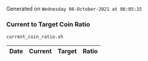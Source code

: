 Generated on `Wednesday 06-October-2021 at 06:05:15`

### Current to Target Coin Ratio
`current_coin_ratio.sh`

Date|Current|Target|Ratio
---|---|---|---

